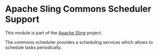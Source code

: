 # Apache Sling Commons Scheduler Support

This module is part of the [Apache Sling](https://sling.apache.org) project.

The commons scheduler provides a scheduling services which allows to schedule
tasks periodically.
